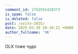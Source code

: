 ```yaml
---
comment_id: 1742501420373
is_spam: false
is_deleted: false
post: /avito-2025/
date: 2025-03-20 20:10:21 +0000
author_fullname: 'VK'
---
```


OLX тоже чудо
